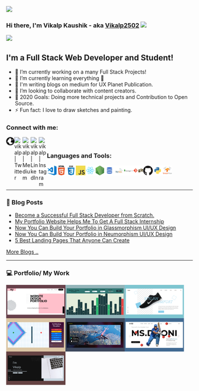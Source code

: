 <img src="https://github.com/Vikalp2502/Vikalp2502/blob/master/Portfolio-img/04%20(2).png">

### Hi there, I'm Vikalp Kaushik - aka [Vikalp2502][website] <img src="https://media.giphy.com/media/hvRJCLFzcasrR4ia7z/giphy.gif" width="25px">

<img src="https://komarev.com/ghpvc/?username=vikalp2502&color=1DA1F2&style=for-the-badge" width="180px"/>

## I'm a Full Stack Web Developer and Student!
- 🔭 I’m currently working on a many Full Stack Projects!
- 🌱 I’m currently learning everything 🤣
- 📕 I'm writing blogs on medium for UX Planet Publication.
- 👯 I’m looking to collaborate with content creators.
- 🥅 2020 Goals: Doing more technical projects and Contribution to Open Source.
- ⚡ Fun fact: I love to draw sketches and painting.

### Connect with me:

[<img align="left" alt="web portfolio" width="22px" src="https://raw.githubusercontent.com/iconic/open-iconic/master/svg/globe.svg" />][website]
[<img align="left" alt="vikalp | Twitter" width="22px" src="https://cdn.jsdelivr.net/npm/simple-icons@v3/icons/twitter.svg" />][twitter]
[<img align="left" alt="vikalp | Medium" width="22px" src="https://cdn.jsdelivr.net/npm/simple-icons@v3/icons/medium.svg" />][medium]
[<img align="left" alt="vikalp | LinkedIn" width="22px" src="https://cdn.jsdelivr.net/npm/simple-icons@v3/icons/linkedin.svg" />][linkedin]
[<img align="left" alt="vikalp | Instagram" width="22px" src="https://cdn.jsdelivr.net/npm/simple-icons@v3/icons/instagram.svg" />][instagram]


<br />

### Languages and Tools:

<img align="left" alt="Visual Studio Code" width="26px" src="https://raw.githubusercontent.com/github/explore/80688e429a7d4ef2fca1e82350fe8e3517d3494d/topics/visual-studio-code/visual-studio-code.png" />
<img align="left" alt="HTML5" width="26px" src="https://raw.githubusercontent.com/github/explore/80688e429a7d4ef2fca1e82350fe8e3517d3494d/topics/html/html.png" />
<img align="left" alt="CSS3" width="26px" src="https://raw.githubusercontent.com/github/explore/80688e429a7d4ef2fca1e82350fe8e3517d3494d/topics/css/css.png" />
<img align="left" alt="JavaScript" width="26px" src="https://raw.githubusercontent.com/github/explore/80688e429a7d4ef2fca1e82350fe8e3517d3494d/topics/javascript/javascript.png" />
<img align="left" alt="React" width="26px" src="https://raw.githubusercontent.com/github/explore/80688e429a7d4ef2fca1e82350fe8e3517d3494d/topics/react/react.png" />
<img align="left" alt="Node.js" width="26px" src="https://raw.githubusercontent.com/github/explore/80688e429a7d4ef2fca1e82350fe8e3517d3494d/topics/nodejs/nodejs.png" />
<img align="left" alt="SQL" width="26px" src="https://raw.githubusercontent.com/github/explore/80688e429a7d4ef2fca1e82350fe8e3517d3494d/topics/sql/sql.png" />
<img align="left" alt="MySQL" width="26px" src="https://raw.githubusercontent.com/github/explore/80688e429a7d4ef2fca1e82350fe8e3517d3494d/topics/mysql/mysql.png" />
<img align="left" alt="MongoDB" width="26px" src="https://raw.githubusercontent.com/github/explore/80688e429a7d4ef2fca1e82350fe8e3517d3494d/topics/mongodb/mongodb.png" />
<img align="left" alt="Git" width="26px" src="https://raw.githubusercontent.com/github/explore/80688e429a7d4ef2fca1e82350fe8e3517d3494d/topics/git/git.png" />
<img align="left" alt="GitHub" width="26px" src="https://raw.githubusercontent.com/github/explore/78df643247d429f6cc873026c0622819ad797942/topics/github/github.png" />
<img align="left" alt="Python" width="26px" src="https://raw.githubusercontent.com/github/explore/80688e429a7d4ef2fca1e82350fe8e3517d3494d/topics/python/python.png" />
<img align="left" alt="TensorFlow" width="26px" src="https://raw.githubusercontent.com/github/explore/80688e429a7d4ef2fca1e82350fe8e3517d3494d/topics/tensorflow/tensorflow.png" />
<br />
<br />
<br />

---

### 📘 Blog Posts
<!-- BLOG-POST-LIST:START -->
- [Become a Successful Full Stack Developer from Scratch.](https://medium.com/dev-genius/become-a-successful-full-stack-developer-from-scratch-b2085b01b24d)
- [My Portfolio Website Helps Me To Get A Full Stack Internship](https://uxplanet.org/my-portfolio-website-helps-me-to-get-a-full-stack-internship-32c2f70d8a8f)
- [Now You Can Build Your Portfolio in Glassmorphism UI/UX Design](https://uxplanet.org/now-you-can-build-your-portfolio-in-glassmorphism-ui-ux-design-848599c74094)
- [Now You Can Build Your Portfolio in Neumorphism UI/UX Design](https://uxplanet.org/now-you-can-build-your-portfolio-in-neumorphism-ui-ux-design-1ffaf46226f0)
- [5 Best Landing Pages That Anyone Can Create](https://uxplanet.org/5-best-landing-pages-that-anyone-can-create-254ce1f9c91c)
<!-- BLOG-POST-LIST:END -->
[More Blogs ..](https://medium.com/@vikalpkaushik99)

---


### 💻 Portfolio/ My Work
<!-- PORTFOLIO-LIST:START -->
<a href="http://github.com/vikalp2502/Web-Design-Portfolio"><img align="left" width="160px" src="https://github.com/Vikalp2502/Vikalp2502/blob/master/Portfolio-img/p1.png" /></a>
<a href="http://github.com/vikalp2502/AlgoSort-Sorting-Visualiser"><img align="left" width="160px" src="https://github.com/Vikalp2502/Vikalp2502/blob/master/Portfolio-img/p2.png" /></a>
<a href="http://github.com/vikalp2502/Shoes-Nike-Landing-Page"><img align="left" width="160px" src="https://github.com/Vikalp2502/Vikalp2502/blob/master/Portfolio-img/p3.png" /></a>
<a href="http://github.com/vikalp2502/PathFinding-Visualizer"><img align="left" width="160px"  src="https://github.com/Vikalp2502/Vikalp2502/blob/master/Portfolio-img/p4.png" /></a>
<a href="http://github.com/vikalp2502/CODM-landing_page"><img align="left" width="160px" src="https://github.com/Vikalp2502/Vikalp2502/blob/master/Portfolio-img/p5.png" />
</a>
<a href="http://github.com/vikalp2502/Tribute-to-msd"><img align="left" width="160px" src="https://github.com/Vikalp2502/Vikalp2502/blob/master/Portfolio-img/f7.png" />
</a>
<a href="http://github.com/vikalp2502/portfolio-landing-page"><img align="left" width="160px" src="https://github.com/Vikalp2502/Vikalp2502/blob/master/Portfolio-img/project5.png" />
</a>
<!-- PORTFOLIO-LIST:END -->


[website]: https://vikalp.netlify.app
[twitter]: https://twitter.com/kaushik_vikalp
[instagram]: https://www.instagram.com/vikalp._.kaushik/
[linkedin]: https://www.linkedin.com/in/vikalp-kaushik-99966a1ab/
[medium]: https://www.medium.com/@vikalpkaushik99
